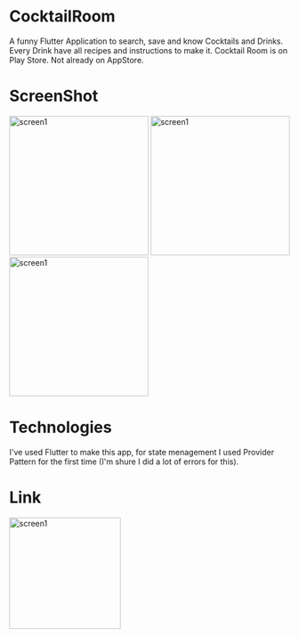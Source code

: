 # CocktailRoom

A funny Flutter Application to search, save and know Cocktails and Drinks. Every Drink have all recipes and instructions to make it.
Cocktail Room is on Play Store. Not already on AppStore.

# ScreenShot

<img src="https://lh3.googleusercontent.com/1U_TmzNpD1vUMONaIL5lgzv30odIPwPrfKe-2Y4-6m84wwNZ2gU5MSloyMo6LitA5tg=w1366-h657-rw" alt="screen1" width="250px">


<img src="https://lh3.googleusercontent.com/CwIpQphqoam_Z0tTZdKn1FZUDqXnvBsf8PdtE5GpijJ990FWGb5F4GNSzcJD1xCVTAQ=w1366-h657-rw" alt="screen1" width="250px">

<img src="https://lh3.googleusercontent.com/YGke-hcjY2BShXuPh2OjJrd17h0VPI_a64XesULB0L7VgLoA1TCmiI_Dzn6mfWo32mPF=w1366-h657-rw" alt="screen1" width="250px">

# Technologies

I've used Flutter to make this app, for state menagement I used Provider Pattern for the first time (I'm shure I did a lot of errors for this). 

# Link

<a href="https://play.google.com/store/apps/details?id=it.salmanapp.cocktailroom"><img src="https://play.google.com/intl/en_us/badges/static/images/badges/en_badge_web_generic.png" alt="screen1" width="200px"></a>

